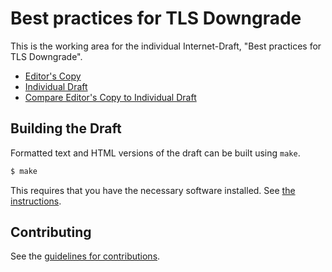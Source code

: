 # Best practices for TLS Downgrade

This is the working area for the individual Internet-Draft, "Best practices for TLS Downgrade".

* [Editor's Copy](https://richsalz.github.io/draft-richsalz-httpbis-https-downgrade.html)
* [Individual Draft](https://tools.ietf.org/html/draft-richsalz-httpbis-https-downgrade)
* [Compare Editor's Copy to Individual Draft](https://richsalz.github.io/draft-richsalz-httpbis-https-downgrade/#go.draft-richsalz-httpbis-https-downgrade.diff)

## Building the Draft

Formatted text and HTML versions of the draft can be built using `make`.

```sh
$ make
```

This requires that you have the necessary software installed.  See
[the instructions](https://github.com/martinthomson/i-d-template/blob/master/doc/SETUP.md).


## Contributing

See the
[guidelines for contributions](https://github.com/richsalz/draft-richsalz-httpbis-https-downgrade/blob/master/CONTRIBUTING.md).

